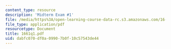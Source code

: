 ```yaml
---
content_type: resource
description: 'Midterm Exam #1'
file: /media/https%3A/open-learning-course-data-rc.s3.amazonaws.com/16-61-aerospace-dynamics-spring-2003/dabfc070df0a09907b0f10c57543de44_1661q1.pdf
file_type: application/pdf
resourcetype: Document
title: 1661q1.pdf
uid: dabfc070-df0a-0990-7b0f-10c57543de44
---
```

